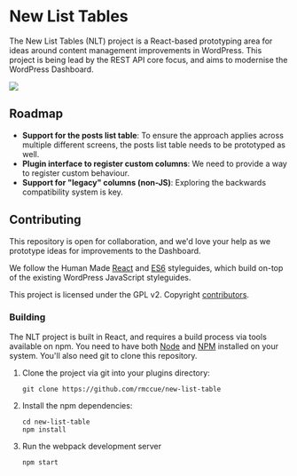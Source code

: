 # New List Tables

The New List Tables (NLT) project is a React-based prototyping area for ideas around content management improvements in WordPress. This project is being lead by the REST API core focus, and aims to modernise the WordPress Dashboard.

<img src="http://i.imgur.com/r3n9Q8R.gif" />


## Roadmap

* **Support for the posts list table**: To ensure the approach applies across multiple different screens, the posts list table needs to be prototyped as well.
* **Plugin interface to register custom columns**: We need to provide a way to register custom behaviour.
* **Support for "legacy" columns (non-JS)**: Exploring the backwards compatibility system is key.


## Contributing

This repository is open for collaboration, and we'd love your help as we prototype ideas for improvements to the Dashboard.

We follow the Human Made [React](http://engineering.hmn.md/how-we-work/style/react/) and [ES6](http://engineering.hmn.md/how-we-work/style/es6/) styleguides, which build on-top of the existing WordPress JavaScript styleguides.

This project is licensed under the GPL v2. Copyright [contributors](https://github.com/rmccue/new-list-table/graphs/contributors).


### Building

The NLT project is built in React, and requires a build process via tools available on npm. You need to have both [Node](https://nodejs.org/) and [NPM](https://www.npmjs.com/) installed on your system. You'll also need git to clone this repository.

1. Clone the project via git into your plugins directory:

   ```
   git clone https://github.com/rmccue/new-list-table
   ```

2. Install the npm dependencies:

   ```
   cd new-list-table
   npm install
   ```

3. Run the webpack development server

   ```
   npm start
   ```
